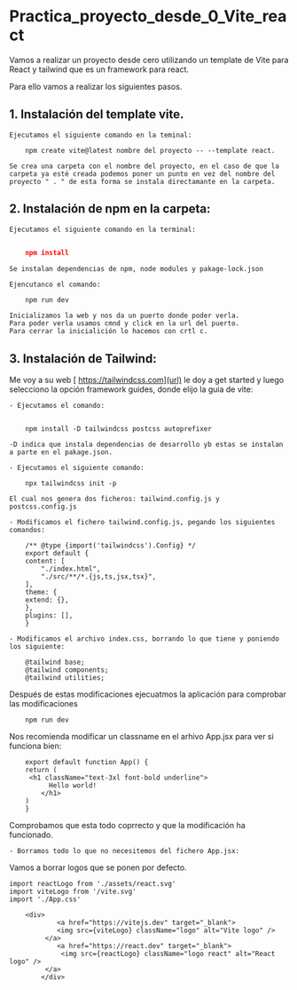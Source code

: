 # Practica_proyecto_desde_0_Vite_react

Vamos a realizar un proyecto desde cero utilizando un template de Vite para React y tailwind que es un framework para react.

Para ello vamos a realizar los siguientes pasos.

## 1. Instalación del template vite.

	Ejecutamos el siguiente comando en la teminal:
```		
	npm create vite@latest nombre del proyecto -- --template react.
```


	Se crea una carpeta con el nombre del proyecto, en el caso de que la carpeta ya esté creada podemos poner un punto en vez del nombre del proyecto " . " de esta forma se instala directamante en la carpeta.

## 2. Instalación de npm en la carpeta:

	Ejecutamos el siguiente comando en la terminal:
```json
	
	npm install

```


	Se instalan dependencias de npm, node modules y pakage-lock.json

	Ejencutanco el comando:
```
	npm run dev
```

	Inicializamos la web y nos da un puerto donde poder verla.
	Para poder verla usamos cmnd y click en la url del puerto.
	Para cerrar la inicialición lo hacemos con crtl c.

## 3. Instalación de Tailwind:

Me voy a su web
[ https://tailwindcss.com](url) le doy a get started y luego selecciono la opción framework guides, donde elijo la guia de vite:

	- Ejecutamos el comando:

```

	npm install -D tailwindcss postcss autoprefixer

```
	-D indica que instala dependencias de desarrollo yb estas se instalan a parte en el pakage.json.

	- Ejecutamos el siguiente comando:

```
	npx tailwindcss init -p
```
	El cual nos genera dos ficheros: tailwind.config.js y postcss.config.js

	- Modificamos el fichero tailwind.config.js, pegando los siguientes comandos:
```
	/** @type {import('tailwindcss').Config} */
	export default {
  	content: [
    	"./index.html",
    	"./src/**/*.{js,ts,jsx,tsx}",
  	],
  	theme: {
    extend: {},
  	},
  	plugins: [],
	}
```
	- Modificamos el archivo index.css, borrando lo que tiene y poniendo los siguiente:
```
	@tailwind base;
	@tailwind components;
	@tailwind utilities;
```

Después de estas modificaciones ejecuatmos la aplicación para comprobar las modificaciones

```
	npm run dev
```
Nos recomienda modificar un classname en el arhivo App.jsx para ver si funciona bien:
```
	export default function App() {
  	return (
   	 <h1 className="text-3xl font-bold underline">
    	  Hello world!
    	</h1>
  	)
	}
```
Comprobamos que esta todo coprrecto y que la modificación ha funcionado.

	- Borramos todo lo que no necesitemos del fichero App.jsx:

Vamos a borrar logos que se ponen por defecto.

```
import reactLogo from './assets/react.svg'
import viteLogo from '/vite.svg'
import './App.css'
```
```
	<div>
        	<a href="https://vitejs.dev" target="_blank">
          	<img src={viteLogo} className="logo" alt="Vite logo" />
       	 </a>
        	<a href="https://react.dev" target="_blank">
         	 <img src={reactLogo} className="logo react" alt="React logo" />
       	 </a>
      	</div>
```




	


